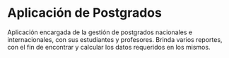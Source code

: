 # Aplicación de Postgrados
Aplicación encargada de la gestión de postgrados nacionales e internacionales, con sus estudiantes y profesores. Brinda varios reportes, con el fin de encontrar y calcular los datos requeridos en los mismos.
